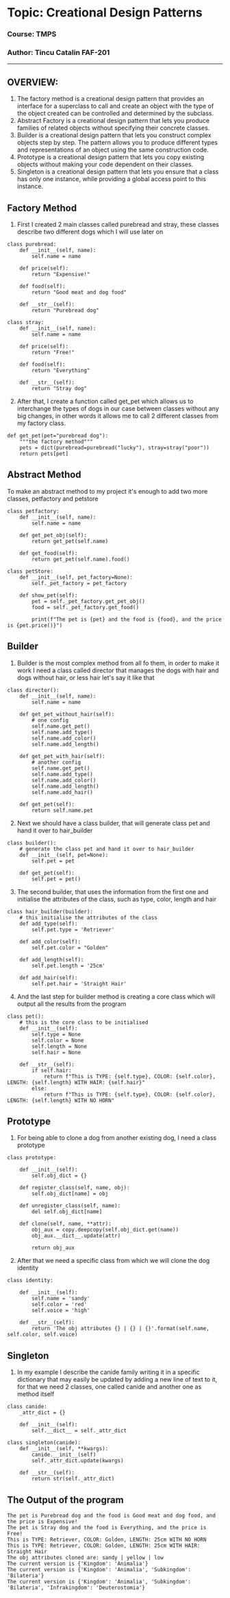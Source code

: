 # Topic: Creational Design Patterns

### Course: TMPS
### Author: Tincu Catalin FAF-201

----
## OVERVIEW:
1. The factory method is a creational design pattern that provides an interface for a superclass to call and create an object with the type of the object created can be controlled and determined by the subclass.
2. Abstract Factory is a creational design pattern that lets you produce families of related objects without specifying their concrete classes.
3. Builder is a creational design pattern that lets you construct complex objects step by step. The pattern allows you to produce different types and representations of an object using the same construction code.
4. Prototype is a creational design pattern that lets you copy existing objects without making your code dependent on their classes.
5. Singleton is a creational design pattern that lets you ensure that a class has only one instance, while providing a global access point to this instance.
   
## Factory Method
1. First I created 2 main classes called purebread and stray, these classes describe two different dogs which I will use later on
```
class purebread:
    def __init__(self, name):
        self.name = name

    def price(self):
        return "Expensive!"

    def food(self):
        return "Good meat and dog food"

    def __str__(self):
        return "Purebread dog"
```
```
class stray:
    def __init__(self, name):
        self.name = name

    def price(self):
        return "Free!"

    def food(self):
        return "Everything"

    def __str__(self):
        return "Stray dog"
```
2. After that, I create a function called get_pet which allows us to interchange the types of dogs in our case between classes without any big changes, in other words it allows me to call 2 different classes from my factory class.
```
def get_pet(pet="purebread dog"):
    """the factory method"""
    pets = dict(purebread=purebread("lucky"), stray=stray("poor"))
    return pets[pet]
```
## Abstract Method
To make an abstract method to my project it's enough to add two more classes, petfactory and petstore 
```
class petfactory:
    def __init__(self, name):
        self.name = name

    def get_pet_obj(self):
        return get_pet(self.name)

    def get_food(self):
        return get_pet(self.name).food()
```
```
class petStore:
    def __init__(self, pet_factory=None):
        self._pet_factory = pet_factory

    def show_pet(self):
        pet = self._pet_factory.get_pet_obj()
        food = self._pet_factory.get_food()

        print(f"The pet is {pet} and the food is {food}, and the price is {pet.price()}")
```
## Builder
1. Builder is the most complex method from all fo them, in order to make it work I need a class called director that manages the dogs with hair and dogs without hair, or less hair let's say it like that
```
class director():
    def __init__(self, name):
        self.name = name

    def get_pet_without_hair(self):
        # one config
        self.name.get_pet()
        self.name.add_type()
        self.name.add_color()
        self.name.add_length()

    def get_pet_with_hair(self):
        # another config
        self.name.get_pet()
        self.name.add_type()
        self.name.add_color()
        self.name.add_length()
        self.name.add_hair()

    def get_pet(self):
        return self.name.pet
```
2. Next we should have a class builder, that will generate class pet and hand it over to hair_builder
```
class builder():
    # generate the class pet and hand it over to hair_builder
    def __init__(self, pet=None):
        self.pet = pet

    def get_pet(self):
        self.pet = pet()
```
3. The second builder, that uses the information from the first one and initialise the attributes of the class, such as type, color, length and hair
```
class hair_builder(builder):
    # this initialise the attributes of the class
    def add_type(self):
        self.pet.type = 'Retriever'

    def add_color(self):
        self.pet.color = "Golden"

    def add_length(self):
        self.pet.length = '25cm'

    def add_hair(self):
        self.pet.hair = 'Straight Hair'
```
4. And the last step for builder method is creating a core class which will output all the results from the program
```
class pet():
    # this is the core class to be initialised
    def __init__(self):
        self.type = None
        self.color = None
        self.length = None
        self.hair = None

    def __str__(self):
        if self.hair:
            return f"This is TYPE: {self.type}, COLOR: {self.color}, LENGTH: {self.length} WITH HAIR: {self.hair}"
        else:
            return f"This is TYPE: {self.type}, COLOR: {self.color}, LENGTH: {self.length} WITH NO HORN"
```
## Prototype
1. For being able to clone a dog from another existing dog, I need a class prototype
```
class prototype:

    def __init__(self):
        self.obj_dict = {}

    def register_class(self, name, obj):
        self.obj_dict[name] = obj

    def unregister_class(self, name):
        del self.obj_dict[name]

    def clone(self, name, **attr):
        obj_aux = copy.deepcopy(self.obj_dict.get(name))
        obj_aux.__dict__.update(attr)

        return obj_aux
```
2. After that we need a specific class from which we will clone the dog identity
```
class identity:

    def __init__(self):
        self.name = 'sandy'
        self.color = 'red'
        self.voice = 'high'

    def __str__(self):
        return 'The obj attributes {} | {} | {}'.format(self.name, self.color, self.voice)
```
## Singleton
1. In my example I describe the canide family writing it in a specific dictionary that may easily be updated by adding a new line of text to it, for that we need 2 classes, one called canide and another one as method itself 
```
class canide:
    _attr_dict = {}

    def __init__(self):
        self.__dict__ = self._attr_dict
```
```
class singleton(canide):
    def __init__(self, **kwargs):
        canide.__init__(self)
        self._attr_dict.update(kwargs)

    def __str__(self):
        return str(self._attr_dict)
```
## The Output of the program
```
The pet is Purebread dog and the food is Good meat and dog food, and the price is Expensive!
The pet is Stray dog and the food is Everything, and the price is Free!
This is TYPE: Retriever, COLOR: Golden, LENGTH: 25cm WITH NO HORN
This is TYPE: Retriever, COLOR: Golden, LENGTH: 25cm WITH HAIR: Straight Hair
The obj attributes cloned are: sandy | yellow | low
The current version is {'Kingdom': 'Animalia'}
The current version is {'Kingdom': 'Animalia', 'Subkingdom': 'Bilateria'}
The current version is {'Kingdom': 'Animalia', 'Subkingdom': 'Bilateria', 'Infrakingdom': 'Deuterostomia'}
```



